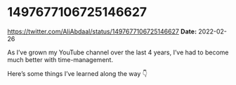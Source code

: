 # 1497677106725146627
https://twitter.com/AliAbdaal/status/1497677106725146627
**Date:** 2022-02-26

As I’ve grown my YouTube channel over the last 4 years, I’ve had to become much better with time-management.

Here’s some things I’ve learned along the way 👇
